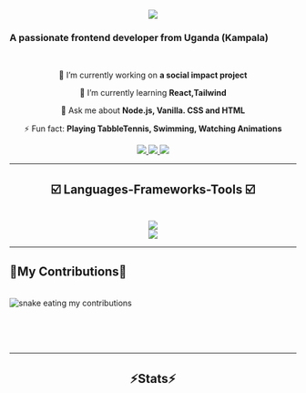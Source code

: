 <img align="https://visitors.badge.1aobi.icu/badge? page-id=Mpaata Solomon.Mpaata"/>
<h1 align="center">
    <a href="https://git.io/typing-svg">
      <img src="https://readme-typing-svg.herokuapp.com/?font=Righteous&size=35&center=true&vcenter=true&width=500&height=70&duration=4000&lines=Hi+There!+👋;+I`m+Mpaata+Solomon!;" />
    </a>
</h1>
<h3 align"center"  > A passionate frontend developer from Uganda (Kampala) </h3>

<br/>

<div align="center">
  
🔭 I’m currently working on **a social impact project**
  
 🌱 I’m currently learning **React,Tailwind**
  
 💬 Ask me about **Node.js, Vanilla. CSS and HTML**
  
⚡ Fun fact: **Playing TabbleTennis, Swimming, Watching Animations**
</div>

<div align="center">
  <a href="mailto:mpaatasolomon7@gmail.com">
     <img src="https://img.shields.io/badge/Gmail-333333?style=for-the-badge&logo=gmail&logoColor=red" target="-blank"> 
  </a>
  <a href="https://X.twitter.com/X/Mpaata Solomon" target="-blank">
     <img src="https://img.shields.io/badge/Twitter-007785?style=for-the-badge&logo=twitter&logoColor=white" target="-blank">
  </a>
  <a href="https://..instagram.com/./Mpaata_Solomon" target="-blank">
     <img src="https://img.shields.io/badge/Instagram-FF5722?style=for-the-badge&logo==instagram&logoColor=purple" target="-blank">
    
  </a>
  
</div>

 <hr/>

 <h2 align="Center"> ☑️ Languages-Frameworks-Tools ☑️ </h2>
<br/>
<div align="center">
  <a href="https://skillicons.dev">
    <img src="https://skillicons.dev/icons?i=nodejs,github,javascript" ?> <br>
    <img src="https://skillicons.dev/icons?i=react,vscode,git"/>
  </a>  
</div>

<hr/>

<div align="align center">
   <h2>🐍My Contributions🐍</h2> 
   <br>
   <img alt="snake eating my contributions" src="https://raw.github user content.com/Mpaata Solomon/Mpaata/output/github-contribution.grid-snake.svg"/>

   <br/><br/><br/>
    
</div>

<hr/>

<h2 align="center">⚡Stats⚡ <h2/>
<br>



                                                      

 

 



